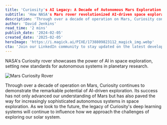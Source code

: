 ```yaml
---
title: 'Curiosity's AI Legacy: A Decade of Autonomous Mars Exploration'
subtitle: 'How NASA's Mars rover revolutionized AI-driven space exploration'
description: 'Through over a decade of operation on Mars, Curiosity continues to demonstrate the remarkable potential of AI-driven exploration. Its success has not only advanced our understanding of Mars but has also paved the way for increasingly sophisticated autonomous systems in space exploration. As we look to the future, the legacy of Curiosity's deep learning systems will continue to influence how we approach the challenges of exploring our solar system.'
author: 'David Jenkins'
read_time: '2 mins'
publish_date: '2024-02-05'
created_date: '2025-02-05'
heroImage: 'https://i.magick.ai/PIXE/1738809823112_magick_img.webp'
cta: 'Join our LinkedIn community to stay updated on the latest developments in space exploration and AI technology. Follow us for exclusive insights into missions like Curiosity and the future of autonomous space systems!'
---
```


NASA's Curiosity rover showcases the power of AI in space exploration, setting new standards for autonomous systems in planetary research.

![Mars Curiosity Rover](https://i.magick.ai/PIXE/1738809823115_magick_img.webp)

Through over a decade of operation on Mars, Curiosity continues to demonstrate the remarkable potential of AI-driven exploration. Its success has not only advanced our understanding of Mars but has also paved the way for increasingly sophisticated autonomous systems in space exploration. As we look to the future, the legacy of Curiosity's deep learning systems will continue to influence how we approach the challenges of exploring our solar system.